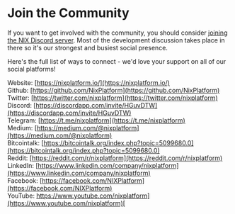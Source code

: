 # Join the Community

If you want to get involved with the community, you should consider [joining the NIX Discord server](https://discordapp.com/invite/HGuvDTW). Most of the development discussion takes place in there so it's our strongest and busiest social presence.

Here's the full list of ways to connect - we'd love your support on all of our social platforms!

 Website: [https://nixplatform.io/](https://nixplatform.io/)  
 Github: [https://github.com/NixPlatform](https://github.com/NixPlatform)  
 Twitter: [https://twitter.com/nixplatform](https://twitter.com/nixplatform)  
 Discord: [https://discordapp.com/invite/HGuvDTW](https://discordapp.com/invite/HGuvDTW)  
 Telegram: [https://t.me/nixplatform](https://t.me/nixplatform)  
 Medium: [https://medium.com/@nixplatform](https://medium.com/@nixplatform)  
 Bitcointalk: [https://bitcointalk.org/index.php?topic=5099680.0](https://bitcointalk.org/index.php?topic=5099680.0)  
 Reddit: [https://reddit.com/r/nixplatform](https://reddit.com/r/nixplatform)  
 LinkedIn: [https://www.linkedin.com/company/nixplatform](https://www.linkedin.com/company/nixplatform)  
 Facebook: [https://facebook.com/NIXPlatform](https://facebook.com/NIXPlatform)  
 YouTube: [https://www.youtube.com/nixplatform](https://www.youtube.com/nixplatform)[  
](https://www.youtube.com/channel/UC2fYXKICkGu1DSAd2mDDwYw/videos)  
  




  


